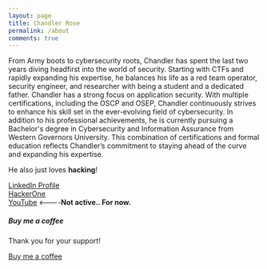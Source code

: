```yaml
---
layout: page
title: Chandler Rose
permalink: /about
comments: true
---
```


<div class="row justify-content-between">
<div class="col-md-8 pr-5">

<p>From Army boots to cybersecurity roots, Chandler has spent the last two years diving headfirst into the world of security. Starting with CTFs and rapidly expanding his expertise, he balances his life as a red team operator, security engineer, and researcher with being a student and a dedicated father. Chandler has a strong focus on application security. With multiple certifications, including the OSCP and OSEP, Chandler continuously strives to enhance his skill set in the ever-evolving field of cybersecurity. In addition to his professional achievements, he is currently pursuing a Bachelor's degree in Cybersecurity and Information Assurance from Western Governors University. This combination of certifications and formal education reflects Chandler’s commitment to staying ahead of the curve and expanding his expertise.</p>

<p>He also just loves <b>hacking</b>!</p>
<a href="https://www.linkedin.com/in/chandler-rose">LinkedIn Profile</a>
<br>
<a href="https://hackerone.com/turbul3nce?type=user">HackerOne</a>
<br>
<a href="https://www.youtube.com/@rosehacksyoutube">YouTube</a> <----<b>Not active.. For now.</b>
</div>

<div class="col-md-4">

<div class="sticky-top sticky-top-80">
<h5>Buy me a coffee</h5>

<p>Thank you for your support!</p>

<a target="_blank" href="https://buymeacoffee.com/rosehacksls" class="btn btn-danger">Buy me a coffee</a>

</div>
</div>
</div>
